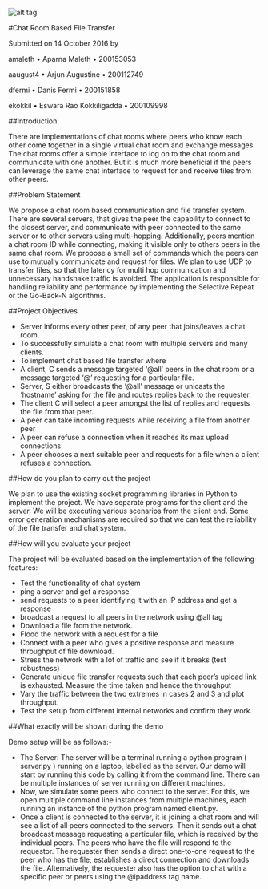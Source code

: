 ![alt tag]()
[](.com)

#Chat Room Based File Transfer

Submitted on 14 October 2016 by

amaleth • Aparna Maleth • 200153053

aaugust4 • Arjun Augustine • 200112749

dfermi • Danis Fermi • 200151858

ekokkil • Eswara Rao Kokkiligadda • 200109998

##Introduction

There are implementations of chat rooms where peers who know each other come together in a single virtual chat room and exchange messages. The chat rooms offer a simple interface to log on to the chat room and communicate with one another. But it is much more beneficial if the peers can leverage the same chat interface to request for and receive files from other peers.

##Problem Statement

We propose a chat room based communication and file transfer system. There are several servers, that gives the peer the capability to connect to the closest server, and communicate with peer connected to the same server or to other servers using multi-hopping. Additionally, peers mention a chat room ID while connecting, making it visible only to others peers in the same chat room. We propose a small set of commands which the peers can use to mutually communicate and request for files. We plan to use UDP to transfer files, so that the latency for multi hop communication and unnecessary handshake traffic is avoided. The application is responsible for handling reliability and performance by implementing the Selective Repeat or the Go-Back-N algorithms.

##Project Objectives

  * Server informs every other peer, of any peer that joins/leaves a chat room.
  * To successfully simulate a chat room with multiple servers and many clients.
  * To implement chat based file transfer where 
   * A client, C sends a message targeted ‘@all’ peers in the chat room or a message targeted ‘@<hostname>’ requesting for a particular file.
   * Server, S either broadcasts the ‘@all’ message or unicasts the ‘hostname’ asking for the file and routes replies back to the requester.
   * The client C will select a peer amongst the list of replies and requests the file from that peer.
  * A peer can take incoming requests while receiving a file from another peer
  * A peer can refuse a connection when it reaches its max upload connections.
  * A peer chooses a next suitable peer and requests for a file when a client refuses a connection.


##How do you plan to carry out the project

We plan to use the existing socket programming libraries in Python to implement the project. We have separate programs for the client and the server. We will be executing various scenarios from the client end. Some error generation mechanisms are required so that we can test the reliability of the file transfer and chat system.

##How will you evaluate your project

The project will be evaluated based on the implementation of the following features:-
  * Test the functionality of chat system
   * ping a server and get a response
   * send requests to a peer identifying it with an IP address and get a response
   * broadcast a request to all peers in the network using @all tag
  * Download a file from the network.
   * Flood the network with a request for a file
   * Connect with a peer who gives a positive response and measure throughput of file download.
  * Stress the network with a lot of traffic and see if it breaks (test robustness)
   * Generate unique file transfer requests such that each peer’s upload link is exhausted. Measure the time taken and hence the throughput
  * Vary the traffic between the two extremes in cases 2 and 3 and plot throughput.
  * Test the setup from different internal networks and confirm they work.

##What exactly will be shown during the demo

Demo setup will be as follows:-
  * The Server: The server will be a terminal running a python program ( server.py ) running on a laptop, labelled as the server. Our demo will start by running this code by calling it from the command line. There can be multiple instances of server running on different machines.
  * Now, we simulate some peers who connect to the server. For this, we open multiple command line instances from multiple machines, each running an instance of the python program named client.py.
  * Once a client is connected to the server, it is joining a chat room and will see a list of all peers connected to the servers. Then it sends out a chat broadcast message requesting a particular file, which is received by the individual peers. The peers who have the file will respond to the requestor. The requester then sends a direct one-to-one request to the peer who has the file, establishes a direct connection and downloads the file. Alternatively, the requester also has the option to chat with a specific peer or peers using the @ipaddress tag name.




